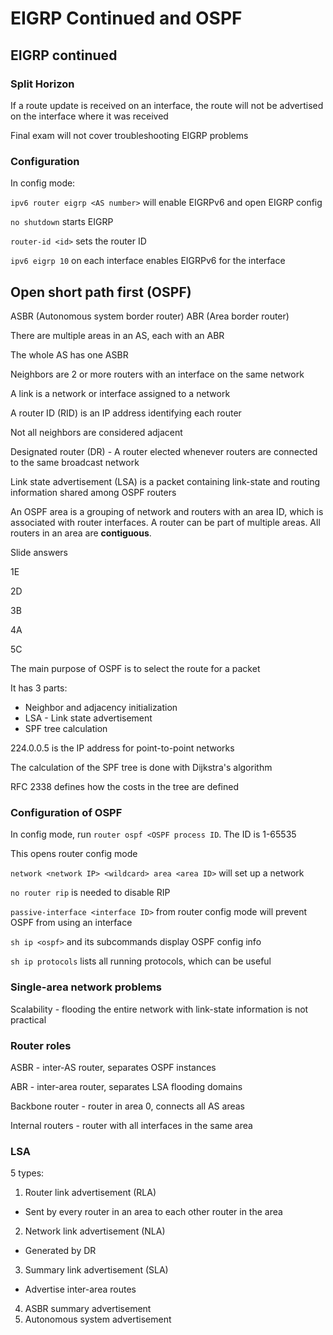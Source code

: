 # EIGRP Continued and OSPF

## EIGRP continued

### Split Horizon

If a route update is received on an interface, the route will not be advertised
on the interface where it was received

Final exam will not cover troubleshooting EIGRP problems

### Configuration

In config mode:

`ipv6 router eigrp <AS number>` will enable EIGRPv6 and open EIGRP config

`no shutdown` starts EIGRP

`router-id <id>` sets the router ID

`ipv6 eigrp 10` on each interface enables EIGRPv6 for the interface

## Open short path first (OSPF)

ASBR (Autonomous system border router)
ABR (Area border router)

There are multiple areas in an AS, each with an ABR

The whole AS has one ASBR

Neighbors are 2 or more routers with an interface on the same network

A link is a network or interface assigned to a network

A router ID (RID) is an IP address identifying each router

Not all neighbors are considered adjacent

Designated router (DR) - A router elected whenever routers are connected to the
same broadcast network

Link state advertisement (LSA) is a packet containing link-state and routing
information shared among OSPF routers

An OSPF area is a grouping of network and routers with an area ID, which is
associated with router interfaces. A router can be part of multiple areas. All
routers in an area are **contiguous**.

Slide answers

1E

2D

3B

4A

5C

The main purpose of OSPF is to select the route for a packet

It has 3 parts:

* Neighbor and adjacency initialization
* LSA - Link state advertisement
* SPF tree calculation

224.0.0.5 is the IP address for point-to-point networks

The calculation of the SPF tree is done with Dijkstra's algorithm

RFC 2338 defines how the costs in the tree are defined

### Configuration of OSPF

In config mode, run `router ospf <OSPF process ID`. The ID is 1-65535

This opens router config mode

`network <network IP> <wildcard> area <area ID>` will set up a network

`no router rip` is needed to disable RIP

`passive-interface <interface ID>` from router config mode will prevent OSPF
from using an interface

`sh ip <ospf>` and its subcommands display OSPF config info

`sh ip protocols` lists all running protocols, which can be useful

### Single-area network problems

Scalability - flooding the entire network with link-state information is not
practical

### Router roles

ASBR - inter-AS router, separates OSPF instances

ABR - inter-area router, separates LSA flooding domains

Backbone router - router in area 0, connects all AS areas

Internal routers - router with all interfaces in the same area

### LSA

5 types:

1. Router link advertisement (RLA)
  * Sent by every router in an area to each other router in the area
2. Network link advertisement (NLA)
  * Generated by DR
3. Summary link advertisement (SLA)
  * Advertise inter-area routes
4. ASBR summary advertisement
5. Autonomous system advertisement 

